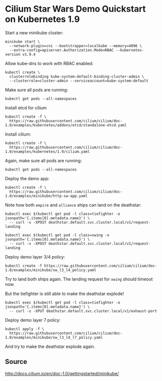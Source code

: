 # Cilium Star Wars Demo Quickstart on Kubernetes 1.9

Start a new minikube cluster:

```
minikube start \
  --network-plugin=cni --bootstrapper=localkube --memory=4096 \
  --extra-config=apiserver.Authorization.Mode=RBAC --kubernetes-version v1.9.4
```

Allow kube-dns to work with RBAC enabled:

```
kubectl create \
  clusterrolebinding kube-system-default-binding-cluster-admin \
  --clusterrole=cluster-admin --serviceaccount=kube-system:default
```

Make sure all pods are running:

```
kubectl get pods --all-namespaces
```

Install etcd for cilium

```
kubectl create -f \
  https://raw.githubusercontent.com/cilium/cilium/doc-1.0/examples/kubernetes/addons/etcd/standalone-etcd.yaml
```

Install cilium:

```
kubectl create -f \
  https://raw.githubusercontent.com/cilium/cilium/doc-1.0/examples/kubernetes/1.9/cilium.yaml
```

Again, make sure all pods are running:

```
kubectl get pods --all-namespaces
```

Deploy the demo app:

```
kubectl create -f \
  https://raw.githubusercontent.com/cilium/cilium/doc-1.0/examples/minikube/http-sw-app.yaml
```

Note how both `empire` and `alliance` ships can land on the deathstar:

```
kubectl exec $(kubectl get pod -l class=tiefighter -o jsonpath='{.items[0].metadata.name}') \
  -- curl -s -XPOST deathstar.default.svc.cluster.local/v1/request-landing
```

```
kubectl exec $(kubectl get pod -l class=xwing -o jsonpath='{.items[0].metadata.name}') \
  -- curl -s -XPOST deathstar.default.svc.cluster.local/v1/request-landing
```

Deploy demo layer 3/4 policy:

```
kubectl create -f https://raw.githubusercontent.com/cilium/cilium/doc-1.0/examples/minikube/sw_l3_l4_policy.yaml
```

Try to land both ships again. The landing request for `xwing` should timeout now.

But the tiefighter is still able to make the deathstar explode!

```
kubectl exec $(kubectl get pod -l class=tiefighter -o jsonpath='{.items[0].metadata.name}') \
  -- curl -s -XPUT deathstar.default.svc.cluster.local/v1/exhaust-port
```

Deploy demo layer 7 policy:

```
kubectl apply -f \
  https://raw.githubusercontent.com/cilium/cilium/doc-1.0/examples/minikube/sw_l3_l4_l7_policy.yaml
```

And try to make the deathstar explode again.

## Source

http://docs.cilium.io/en/doc-1.0/gettingstarted/minikube/
